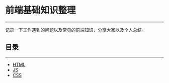 # 前端基础知识整理

---
记录一下工作遇到的问题以及常见的前端知识，分享大家以及个人总结。

## 目录

---

* [HTML](https://github.com/linxner/front-end-basics/blob/master/HTML.md)
* [JS](https://github.com/linxner/front-end-basics/blob/master/JS.md)
* [CSS](https://github.com/linxner/front-end-basics/blob/master/CSS.md)
